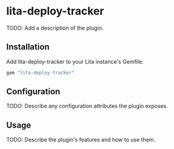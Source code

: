 # lita-deploy-tracker

TODO: Add a description of the plugin.

## Installation

Add lita-deploy-tracker to your Lita instance's Gemfile:

``` ruby
gem "lita-deploy-tracker"
```

## Configuration

TODO: Describe any configuration attributes the plugin exposes.

## Usage

TODO: Describe the plugin's features and how to use them.
